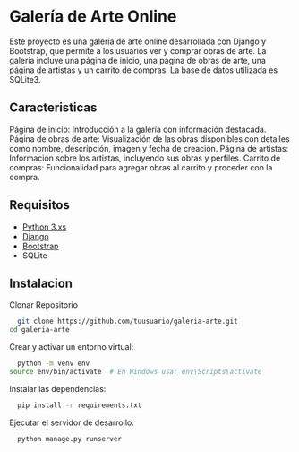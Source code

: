 # Galería de Arte Online

Este proyecto es una galería de arte online desarrollada con Django y Bootstrap, que permite a los usuarios ver y comprar obras de arte. La galería incluye una página de inicio, una página de obras de arte, una página de artistas y un carrito de compras. La base de datos utilizada es SQLite3.

## Caracteristicas

Página de inicio: Introducción a la galería con información destacada.
Página de obras de arte: Visualización de las obras disponibles con detalles como nombre, descripción, imagen y fecha de creación.
Página de artistas: Información sobre los artistas, incluyendo sus obras y perfiles.
Carrito de compras: Funcionalidad para agregar obras al carrito y proceder con la compra.

## Requisitos

 - [Python 3.xs](https://www.python.org/)
 - [Django](https://docs.djangoproject.com/en/5.0/ref/templates/builtins/)
 - [Bootstrap](https://getbootstrap.com/)
 - SQLite

## Instalacion

Clonar Repositorio
```bash
  git clone https://github.com/tuusuario/galeria-arte.git
cd galeria-arte
```

Crear y activar un entorno virtual:
```bash
  python -m venv env
source env/bin/activate  # En Windows usa: env\Scripts\activate
```

Instalar las dependencias:
```bash
  pip install -r requirements.txt
```

Ejecutar el servidor de desarrollo:
```bash
  python manage.py runserver
```

